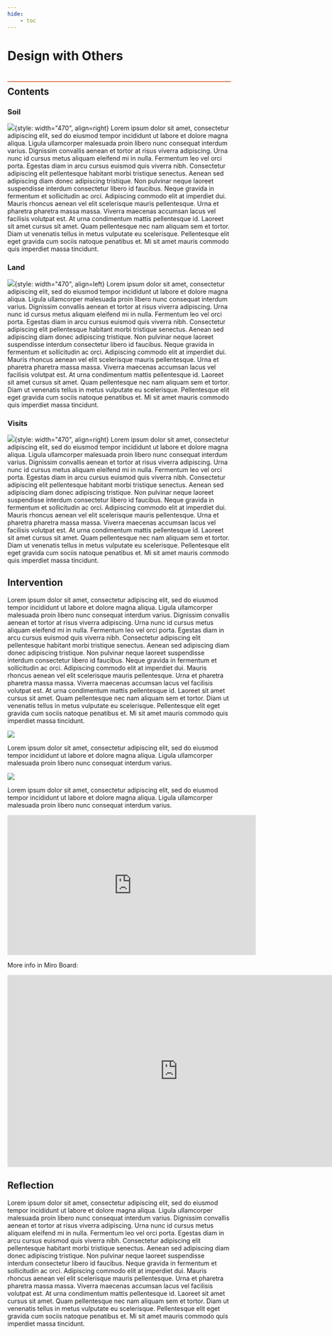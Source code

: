 ```yaml
---
hide:
    - toc
---
```


# Design with Others
<div style="height:2px; background-color: #E17858; margin-top: 40px; margin-bottom: -20px;"></div>

## Contents
### Soil
![](../images/DesignOthers/Soil.jpg){style: width="470", align=right}
Lorem ipsum dolor sit amet, consectetur adipiscing elit, sed do eiusmod tempor incididunt ut labore et dolore magna aliqua. Ligula ullamcorper malesuada proin libero nunc consequat interdum varius. Dignissim convallis aenean et tortor at risus viverra adipiscing. Urna nunc id cursus metus aliquam eleifend mi in nulla. Fermentum leo vel orci porta. Egestas diam in arcu cursus euismod quis viverra nibh. Consectetur adipiscing elit pellentesque habitant morbi tristique senectus. Aenean sed adipiscing diam donec adipiscing tristique. Non pulvinar neque laoreet suspendisse interdum consectetur libero id faucibus. Neque gravida in fermentum et sollicitudin ac orci. Adipiscing commodo elit at imperdiet dui. Mauris rhoncus aenean vel elit scelerisque mauris pellentesque. Urna et pharetra pharetra massa massa. Viverra maecenas accumsan lacus vel facilisis volutpat est. At urna condimentum mattis pellentesque id. Laoreet sit amet cursus sit amet. Quam pellentesque nec nam aliquam sem et tortor. Diam ut venenatis tellus in metus vulputate eu scelerisque. Pellentesque elit eget gravida cum sociis natoque penatibus et. Mi sit amet mauris commodo quis imperdiet massa tincidunt.

### Land
![](../images/DesignOthers/Land.jpg){style: width="470", align=left}
Lorem ipsum dolor sit amet, consectetur adipiscing elit, sed do eiusmod tempor incididunt ut labore et dolore magna aliqua. Ligula ullamcorper malesuada proin libero nunc consequat interdum varius. Dignissim convallis aenean et tortor at risus viverra adipiscing. Urna nunc id cursus metus aliquam eleifend mi in nulla. Fermentum leo vel orci porta. Egestas diam in arcu cursus euismod quis viverra nibh. Consectetur adipiscing elit pellentesque habitant morbi tristique senectus. Aenean sed adipiscing diam donec adipiscing tristique. Non pulvinar neque laoreet suspendisse interdum consectetur libero id faucibus. Neque gravida in fermentum et sollicitudin ac orci. Adipiscing commodo elit at imperdiet dui. Mauris rhoncus aenean vel elit scelerisque mauris pellentesque. Urna et pharetra pharetra massa massa. Viverra maecenas accumsan lacus vel facilisis volutpat est. At urna condimentum mattis pellentesque id. Laoreet sit amet cursus sit amet. Quam pellentesque nec nam aliquam sem et tortor. Diam ut venenatis tellus in metus vulputate eu scelerisque. Pellentesque elit eget gravida cum sociis natoque penatibus et. Mi sit amet mauris commodo quis imperdiet massa tincidunt.

### Visits
![](../images/DesignOthers/VIsits.jpg){style: width="470", align=right}
Lorem ipsum dolor sit amet, consectetur adipiscing elit, sed do eiusmod tempor incididunt ut labore et dolore magna aliqua. Ligula ullamcorper malesuada proin libero nunc consequat interdum varius. Dignissim convallis aenean et tortor at risus viverra adipiscing. Urna nunc id cursus metus aliquam eleifend mi in nulla. Fermentum leo vel orci porta. Egestas diam in arcu cursus euismod quis viverra nibh. Consectetur adipiscing elit pellentesque habitant morbi tristique senectus. Aenean sed adipiscing diam donec adipiscing tristique. Non pulvinar neque laoreet suspendisse interdum consectetur libero id faucibus. Neque gravida in fermentum et sollicitudin ac orci. Adipiscing commodo elit at imperdiet dui. Mauris rhoncus aenean vel elit scelerisque mauris pellentesque. Urna et pharetra pharetra massa massa. Viverra maecenas accumsan lacus vel facilisis volutpat est. At urna condimentum mattis pellentesque id. Laoreet sit amet cursus sit amet. Quam pellentesque nec nam aliquam sem et tortor. Diam ut venenatis tellus in metus vulputate eu scelerisque. Pellentesque elit eget gravida cum sociis natoque penatibus et. Mi sit amet mauris commodo quis imperdiet massa tincidunt.


## Intervention
Lorem ipsum dolor sit amet, consectetur adipiscing elit, sed do eiusmod tempor incididunt ut labore et dolore magna aliqua. Ligula ullamcorper malesuada proin libero nunc consequat interdum varius. Dignissim convallis aenean et tortor at risus viverra adipiscing. Urna nunc id cursus metus aliquam eleifend mi in nulla. Fermentum leo vel orci porta. Egestas diam in arcu cursus euismod quis viverra nibh. Consectetur adipiscing elit pellentesque habitant morbi tristique senectus. Aenean sed adipiscing diam donec adipiscing tristique. Non pulvinar neque laoreet suspendisse interdum consectetur libero id faucibus. Neque gravida in fermentum et sollicitudin ac orci. Adipiscing commodo elit at imperdiet dui. Mauris rhoncus aenean vel elit scelerisque mauris pellentesque. Urna et pharetra pharetra massa massa. Viverra maecenas accumsan lacus vel facilisis volutpat est. At urna condimentum mattis pellentesque id. Laoreet sit amet cursus sit amet. Quam pellentesque nec nam aliquam sem et tortor. Diam ut venenatis tellus in metus vulputate eu scelerisque. Pellentesque elit eget gravida cum sociis natoque penatibus et. Mi sit amet mauris commodo quis imperdiet massa tincidunt.

![](../images/DesignOthers/PLAN.jpg)


Lorem ipsum dolor sit amet, consectetur adipiscing elit, sed do eiusmod tempor incididunt ut labore et dolore magna aliqua. Ligula ullamcorper malesuada proin libero nunc consequat interdum varius. 

![](../images/DesignOthers/B.jpg)

Lorem ipsum dolor sit amet, consectetur adipiscing elit, sed do eiusmod tempor incididunt ut labore et dolore magna aliqua. Ligula ullamcorper malesuada proin libero nunc consequat interdum varius. 


<iframe width="560" height="315" src="https://www.youtube.com/embed/FUPg-zJ5T0o?si=v6dAvZ2yJp_QVsKd" title="YouTube video player" frameborder="0" allow="accelerometer; autoplay; clipboard-write; encrypted-media; gyroscope; picture-in-picture; web-share" allowfullscreen></iframe>

More info in Miro Board:

<iframe width="768" height="432" src="https://miro.com/app/live-embed/uXjVNL6M8pY=/?moveToViewport=5068,-6378,22759,10475&embedId=481270919197" frameborder="0" scrolling="no" allow="fullscreen; clipboard-read; clipboard-write" allowfullscreen></iframe>

## Reflection
Lorem ipsum dolor sit amet, consectetur adipiscing elit, sed do eiusmod tempor incididunt ut labore et dolore magna aliqua. Ligula ullamcorper malesuada proin libero nunc consequat interdum varius. Dignissim convallis aenean et tortor at risus viverra adipiscing. Urna nunc id cursus metus aliquam eleifend mi in nulla. Fermentum leo vel orci porta. Egestas diam in arcu cursus euismod quis viverra nibh. Consectetur adipiscing elit pellentesque habitant morbi tristique senectus. Aenean sed adipiscing diam donec adipiscing tristique. Non pulvinar neque laoreet suspendisse interdum consectetur libero id faucibus. Neque gravida in fermentum et sollicitudin ac orci. Adipiscing commodo elit at imperdiet dui. Mauris rhoncus aenean vel elit scelerisque mauris pellentesque. Urna et pharetra pharetra massa massa. Viverra maecenas accumsan lacus vel facilisis volutpat est. At urna condimentum mattis pellentesque id. Laoreet sit amet cursus sit amet. Quam pellentesque nec nam aliquam sem et tortor. Diam ut venenatis tellus in metus vulputate eu scelerisque. Pellentesque elit eget gravida cum sociis natoque penatibus et. Mi sit amet mauris commodo quis imperdiet massa tincidunt.




